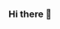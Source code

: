 ### Hi there 👋

<!--
**Abdel-rhman1/Abdel-rhman1** is a ✨ _special_ ✨ repository because its `README.md` (this file) appears on your GitHub profile.

Here are some ideas to get you started:
-     Hello everyone I'm Abdelrhman Mohammed , junior Software Engineer
- 🌱 I’m currently learning php framework (laravel) , javascript,python
- 👯 I’m looking to collaborate with other Developers
- 💬 Ask me about anything, I am happy to help 😄
- 📫 How to reach me: [Let's get in touch!](https://www.linkedin.com/feed/) 
- ⚡ Fun fact: I love connecting with different people 🙌
